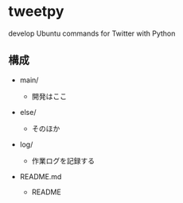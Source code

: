 # tweetpy
develop Ubuntu commands for Twitter with Python

## 構成
  * main/
    - 開発はここ

  * else/
    - そのほか

  * log/
    - 作業ログを記録する

  * README.md
    - README
